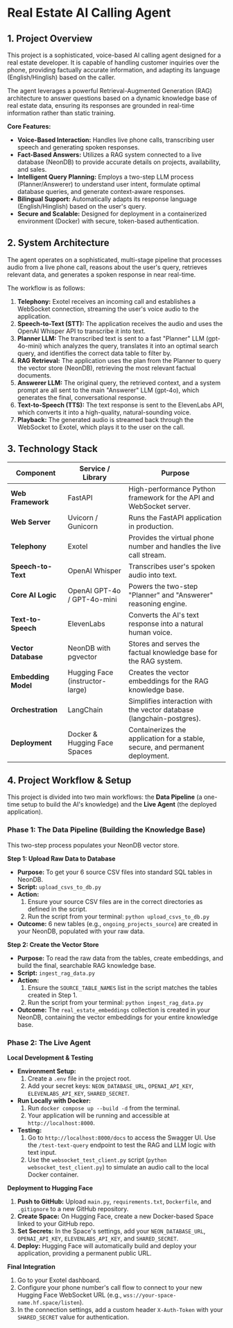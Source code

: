# Real Estate AI Calling Agent

## 1. Project Overview

This project is a sophisticated, voice-based AI calling agent designed for a real estate developer. It is capable of handling customer inquiries over the phone, providing factually accurate information, and adapting its language (English/Hinglish) based on the caller.

The agent leverages a powerful Retrieval-Augmented Generation (RAG) architecture to answer questions based on a dynamic knowledge base of real estate data, ensuring its responses are grounded in real-time information rather than static training.

**Core Features:**

* **Voice-Based Interaction:** Handles live phone calls, transcribing user speech and generating spoken responses.
* **Fact-Based Answers:** Utilizes a RAG system connected to a live database (NeonDB) to provide accurate details on projects, availability, and sales.
* **Intelligent Query Planning:** Employs a two-step LLM process (Planner/Answerer) to understand user intent, formulate optimal database queries, and generate context-aware responses.
* **Bilingual Support:** Automatically adapts its response language (English/Hinglish) based on the user's query.
* **Secure and Scalable:** Designed for deployment in a containerized environment (Docker) with secure, token-based authentication.

## 2. System Architecture

The agent operates on a sophisticated, multi-stage pipeline that processes audio from a live phone call, reasons about the user's query, retrieves relevant data, and generates a spoken response in near real-time.

The workflow is as follows:

1.  **Telephony:** Exotel receives an incoming call and establishes a WebSocket connection, streaming the user's voice audio to the application.
2.  **Speech-to-Text (STT):** The application receives the audio and uses the OpenAI Whisper API to transcribe it into text.
3.  **Planner LLM:** The transcribed text is sent to a fast "Planner" LLM (gpt-4o-mini) which analyzes the query, translates it into an optimal search query, and identifies the correct data table to filter by.
4.  **RAG Retrieval:** The application uses the plan from the Planner to query the vector store (NeonDB), retrieving the most relevant factual documents.
5.  **Answerer LLM:** The original query, the retrieved context, and a system prompt are all sent to the main "Answerer" LLM (gpt-4o), which generates the final, conversational response.
6.  **Text-to-Speech (TTS):** The text response is sent to the ElevenLabs API, which converts it into a high-quality, natural-sounding voice.
7.  **Playback:** The generated audio is streamed back through the WebSocket to Exotel, which plays it to the user on the call.

## 3. Technology Stack

| Component         | Service / Library               | Purpose                                                                |
| ----------------- | ------------------------------- | ---------------------------------------------------------------------- |
| **Web Framework** | FastAPI                         | High-performance Python framework for the API and WebSocket server.    |
| **Web Server** | Uvicorn / Gunicorn              | Runs the FastAPI application in production.                            |
| **Telephony** | Exotel                          | Provides the virtual phone number and handles the live call stream.    |
| **Speech-to-Text** | OpenAI Whisper                  | Transcribes user's spoken audio into text.                             |
| **Core AI Logic** | OpenAI GPT-4o / GPT-4o-mini     | Powers the two-step "Planner" and "Answerer" reasoning engine.         |
| **Text-to-Speech** | ElevenLabs                      | Converts the AI's text response into a natural human voice.            |
| **Vector Database** | NeonDB with pgvector            | Stores and serves the factual knowledge base for the RAG system.       |
| **Embedding Model** | Hugging Face (instructor-large) | Creates the vector embeddings for the RAG knowledge base.              |
| **Orchestration** | LangChain                       | Simplifies interaction with the vector database (langchain-postgres).  |
| **Deployment** | Docker & Hugging Face Spaces    | Containerizes the application for a stable, secure, and permanent deployment. |

## 4. Project Workflow & Setup

This project is divided into two main workflows: the **Data Pipeline** (a one-time setup to build the AI's knowledge) and the **Live Agent** (the deployed application).

### Phase 1: The Data Pipeline (Building the Knowledge Base)

This two-step process populates your NeonDB vector store.

**Step 1: Upload Raw Data to Database**

* **Purpose:** To get your 6 source CSV files into standard SQL tables in NeonDB.
* **Script:** `upload_csvs_to_db.py`
* **Action:**
    1.  Ensure your source CSV files are in the correct directories as defined in the script.
    2.  Run the script from your terminal: `python upload_csvs_to_db.py`
* **Outcome:** 6 new tables (e.g., `ongoing_projects_source`) are created in your NeonDB, populated with your raw data.

**Step 2: Create the Vector Store**

* **Purpose:** To read the raw data from the tables, create embeddings, and build the final, searchable RAG knowledge base.
* **Script:** `ingest_rag_data.py`
* **Action:**
    1.  Ensure the `SOURCE_TABLE_NAMES` list in the script matches the tables created in Step 1.
    2.  Run the script from your terminal: `python ingest_rag_data.py`
* **Outcome:** The `real_estate_embeddings` collection is created in your NeonDB, containing the vector embeddings for your entire knowledge base.

### Phase 2: The Live Agent

**Local Development & Testing**

* **Environment Setup:**
    1.  Create a `.env` file in the project root.
    2.  Add your secret keys: `NEON_DATABASE_URL`, `OPENAI_API_KEY`, `ELEVENLABS_API_KEY`, `SHARED_SECRET`.
* **Run Locally with Docker:**
    1.  Run `docker compose up --build -d` from the terminal.
    2.  Your application will be running and accessible at `http://localhost:8000`.
* **Testing:**
    1.  Go to `http://localhost:8000/docs` to access the Swagger UI. Use the `/test-text-query` endpoint to test the RAG and LLM logic with text input.
    2.  Use the `websocket_test_client.py` script (`python websocket_test_client.py`) to simulate an audio call to the local Docker container.

**Deployment to Hugging Face**

1.  **Push to GitHub:** Upload `main.py`, `requirements.txt`, `Dockerfile`, and `.gitignore` to a new GitHub repository.
2.  **Create Space:** On Hugging Face, create a new Docker-based Space linked to your GitHub repo.
3.  **Set Secrets:** In the Space's settings, add your `NEON_DATABASE_URL`, `OPENAI_API_KEY`, `ELEVENLABS_API_KEY`, and `SHARED_SECRET`.
4.  **Deploy:** Hugging Face will automatically build and deploy your application, providing a permanent public URL.

**Final Integration**

1.  Go to your Exotel dashboard.
2.  Configure your phone number's call flow to connect to your new Hugging Face WebSocket URL (e.g., `wss://your-space-name.hf.space/listen`).
3.  In the connection settings, add a custom header `X-Auth-Token` with your `SHARED_SECRET` value for authentication.